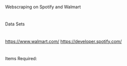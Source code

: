 # 
Webscraping on Spotify and Walmart
#
Data Sets
#
https://www.walmart.com/
https://developer.spotify.com/
#
Items Required:

